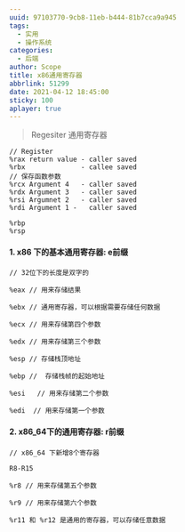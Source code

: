 ```yaml
---
uuid: 97103770-9cb8-11eb-b444-81b7cca9a945
tags:
  - 实用
  - 操作系统
categories:
  - 后端 
author: Scope
title: x86通用寄存器
abbrlink: 51299
date: 2021-04-12 18:45:00
sticky: 100
aplayer: true
---
```


> Regesiter 通用寄存器

```Tex
// Register
%rax return value - caller saved
%rbx			  - callee saved
// 保存函数参数
%rcx Argument 4   - caller saved
%rdx Argument 3	  - caller saved
%rsi Argumnet 2   - caller saved
%rdi Argument 1 -   caller saved

%rbp
%rsp

```
#### 1. x86 下的基本通用寄存器: e前缀 


```Tex
// 32位下的长度是双字的 

%eax // 用来存储结果

%ebx // 通用寄存器，可以根据需要存储任何数据

%ecx // 用来存储第四个参数

%edx // 用来存储第三个参数

%esp // 存储栈顶地址

%ebp //  存储栈帧的起始地址

%esi   // 用来存储第二个参数

%edi  // 用来存储第一个参数
```

#### 2. x86_64下的通用寄存器: r前缀


```Tex
// x86_64 下新增8个寄存器

R8-R15

%r8 // 用来存储第五个参数

%r9 // 用来存储第六个参数

%r11 和 %r12 是通用的寄存器，可以存储任意数据

```

